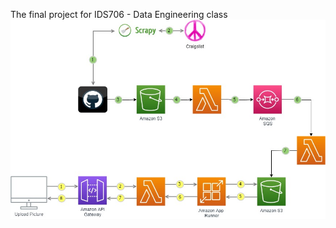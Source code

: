 The final project for IDS706 - Data Engineering class
![Diagram](https://github.com/brauden/car-project/blob/master/Images/Diagram.jpg?raw=true)
